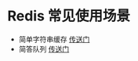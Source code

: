 # Redis 常见使用场景

* 简单字符串缓存 [传送门](./src/scene/string-cache-example.php)
* 简答队列 [传送门](./src/scene/queue-example.php)
